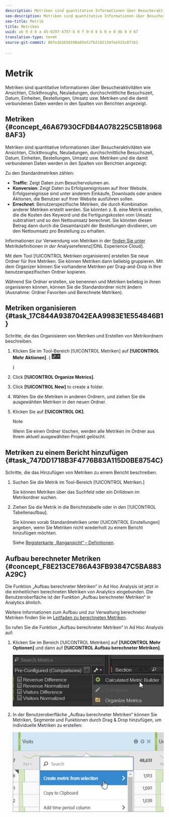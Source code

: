 ```yaml
---
description: Metriken sind quantitative Informationen über Besucheraktivitäten wie Ansichten, Clickthroughs, Neuladungen, durchschnittliche Besuchszeit, Datum, Einheiten, Bestellungen, Umsatz usw. Metriken und die damit verbundenen Daten werden in den Spalten von Berichten angezeigt.
seo-description: Metriken sind quantitative Informationen über Besucheraktivitäten wie Ansichten, Clickthroughs, Neuladungen, durchschnittliche Besuchszeit, Datum, Einheiten, Bestellungen, Umsatz usw. Metriken und die damit verbundenen Daten werden in den Spalten von Berichten angezeigt.
seo-title: Metrik
title: Metriken
uuid: ab 9 d 8 a 45-0297-4757-b 0 f 0-d 8 b 0 e 0 db 8 d 67
translation-type: tm+mt
source-git-commit: 86fe1b3650100a05e52fb2102134fee515c871b1

---
```



# Metrik

Metriken sind quantitative Informationen über Besucheraktivitäten wie Ansichten, Clickthroughs, Neuladungen, durchschnittliche Besuchszeit, Datum, Einheiten, Bestellungen, Umsatz usw. Metriken und die damit verbundenen Daten werden in den Spalten von Berichten angezeigt.

## Metriken {#concept_46A67930CFDB4A078225C5B189688AF3}

Metriken sind quantitative Informationen über Besucheraktivitäten wie Ansichten, Clickthroughs, Neuladungen, durchschnittliche Besuchszeit, Datum, Einheiten, Bestellungen, Umsatz usw. Metriken und die damit verbundenen Daten werden in den Spalten von Berichten angezeigt.

Zu den Standardmetriken zählen:

* **Traffic**: Zeigt Daten zum Besuchervolumen an.
* **Konversion**: Zeigt Daten zu Erfolgsereignissen auf Ihrer Website. Erfolgsereignisse sind unter anderem Einkäufe, Downloads oder andere Aktionen, die Benutzer auf Ihrer Website ausführen sollen.
* **Errechnet**: Benutzerspezifische Metriken, die durch Kombination anderer Metriken erstellt werden. Sie könnten z. B. eine Metrik erstellen, die die Kosten des Keyword und die Fertigungskosten vom Umsatz subtrahiert und so den Nettoumsatz berechnet. Sie könnten diesen Betrag dann durch die Gesamtanzahl der Bestellungen dividieren, um den Nettoumsatz pro Bestellung zu erhalten.

Informationen zur Verwendung von Metriken in der [ finden Sie unter ](https://marketing.adobe.com/resources/help/en_US/reference/index.html?f=metrics)Metrikdefinitionen *in der* Analysereferenz[!DNL Experience Cloud].

Mit dem Tool [!UICONTROL Metriken organisieren] erstellen Sie neue Ordner für Ihre Metriken. Sie können Metriken dann beliebig gruppieren. Mit dem Organizer können Sie vorhandene Metriken per Drag-and-Drop in Ihre benutzerspezifischen Ordner kopieren.

Während Sie Ordner erstellen, sie benennen und Metriken beliebig in ihnen organisieren können, können Sie die Standardordner nicht ändern (Ausnahme: Ordner Favoriten und Berechnete Metriken).

## Metriken organisieren {#task_17C844A9387042EAA9983E1E554846B1}

Schritte, die das Organisieren von Metriken und Erstellen von Metrikordnern beschreiben.

<!-- 

t_organize_metrics.xml

 -->

1. Klicken Sie im Tool-Bereich [!UICONTROL Metriken] auf **[!UICONTROL Mehr Aktionen]**. (  ![](assets/tools_icon.png)

   )
1. Click **[!UICONTROL Organize Metrics]**.
1. Click **[!UICONTROL New]** to create a folder.
1. Wählen Sie die Metriken in anderen Ordnern, und ziehen Sie die ausgewählten Metriken in den neuen Ordner.
1. Klicken Sie auf **[!UICONTROL OK]**.

   >[!NOTE]
   >
   >Wenn Sie einen Ordner löschen, werden alle Metriken im Ordner aus Ihrem aktuell ausgewählten Projekt gelöscht.

## Metriken zu einem Bericht hinzufügen {#task_747DD1718B3F4776B83A115D0BE8754C}

Schritte, die das Hinzufügen von Metriken zu einem Bericht beschreiben.

<!-- 

t_add_metrics_dsc.xml

 -->

1. Suchen Sie die Metrik im Tool-Bereich [!UICONTROL Metriken.]

   Sie können Metriken über das Suchfeld oder ein Drilldown im Metrikordner suchen.

1. Ziehen Sie die Metrik in die Berichtstabelle oder in den [!UICONTROL Tabellenaufbau].

   Sie können vorab Standardmetriken unter [!UICONTROL Einstellungen] angeben, wenn Sie Metriken nicht wiederholt zu einem Bericht hinzufügen möchten.

   Siehe [Registerkarte „Rangansicht“ – Definitionen](../../analyze/ad-hoc-analysis/c-global-settings.md#reference_FB9BADD7E3DA42C1BB2A02A6E9D5C1CF).

## Aufbau berechneter Metriken {#concept_F8E213CE786A43FB93847C5BA883A29C}

Die Funktion „Aufbau berechneter Metriken“ in Ad Hoc Analysis ist jetzt in die einheitlichen berechneten Metriken von Analytics eingebunden. Die Benutzeroberfläche ist der Funktion „Aufbau berechneter Metriken“ in Analytics ähnlich.

<!-- 

c_calc_metric_builder.xml

 -->

Weitere Informationen zum Aufbau und zur Verwaltung berechneter Metriken finden Sie im [Leitfaden zu berechneten Metriken](https://marketing.adobe.com/resources/help/en_US/analytics/calcmetrics/).

So rufen Sie die Funktion „Aufbau berechneter Metriken“ in Ad Hoc Analysis auf:

1. Klicken Sie im Bereich [!UICONTROL Metriken] auf **[!UICONTROL Mehr Optionen]** und dann auf **[!UICONTROL Aufbau berechneter Metriken]**.

   ![](assets/more_options_calc.png)

1. In der Benutzeroberfläche „Aufbau berechneter Metriken“ können Sie Metriken, Segmente und Funktionen durch Drag &amp; Drop hinzufügen, um individuelle Metriken zu erstellen:

   ![](assets/calc_metrics.png)

